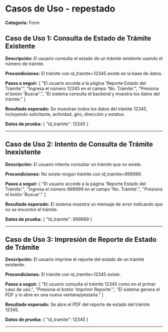 # Casos de Uso - repestado

**Categoría:** Form

## Caso de Uso 1: Consulta de Estado de Trámite Existente

**Descripción:** El usuario consulta el estado de un trámite existente usando el número de trámite.

**Precondiciones:**
El trámite con id_tramite=12345 existe en la base de datos.

**Pasos a seguir:**
[
  "El usuario accede a la página 'Reporte Estado del Trámite'.",
  "Ingresa el número 12345 en el campo 'No. Trámite'.",
  "Presiona el botón 'Buscar'.",
  "El sistema consulta el backend y muestra los datos del trámite."
]

**Resultado esperado:**
Se muestran todos los datos del trámite 12345, incluyendo solicitante, actividad, giro, dirección y estatus.

**Datos de prueba:**
{ "id_tramite": 12345 }

---

## Caso de Uso 2: Intento de Consulta de Trámite Inexistente

**Descripción:** El usuario intenta consultar un trámite que no existe.

**Precondiciones:**
No existe ningún trámite con id_tramite=999999.

**Pasos a seguir:**
[
  "El usuario accede a la página 'Reporte Estado del Trámite'.",
  "Ingresa el número 999999 en el campo 'No. Trámite'.",
  "Presiona el botón 'Buscar'."
]

**Resultado esperado:**
El sistema muestra un mensaje de error indicando que no se encontró el trámite.

**Datos de prueba:**
{ "id_tramite": 999999 }

---

## Caso de Uso 3: Impresión de Reporte de Estado de Trámite

**Descripción:** El usuario imprime el reporte del estado de un trámite existente.

**Precondiciones:**
El trámite con id_tramite=12345 existe.

**Pasos a seguir:**
[
  "El usuario consulta el trámite 12345 como en el primer caso de uso.",
  "Presiona el botón 'Imprimir Reporte'.",
  "El sistema genera el PDF y lo abre en una nueva ventana/pestaña."
]

**Resultado esperado:**
Se abre el PDF del reporte de estado del trámite 12345.

**Datos de prueba:**
{ "id_tramite": 12345 }

---

